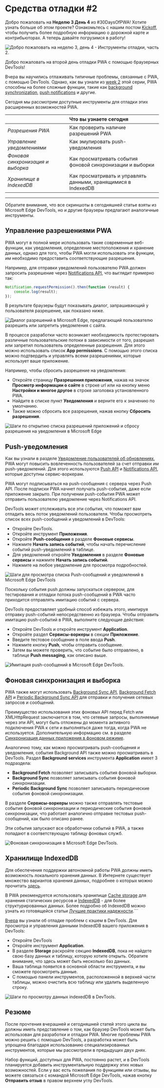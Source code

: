 # Средства отладки #2

Добро пожаловать на **Неделю 3 День 4** из #30DaysOfPWA! Хотите узнать больше об этом проекте? Ознакомьтесь с нашим постом [Kickoff](../index.md), чтобы получить более подробную информацию о дорожной карте и контрибьюторах. А теперь давайте погрузимся в работу!

![Добро пожаловать на неделю 3, день 4 - Инструменты отладки, часть 2.](_media/day-04.jpg)

Добро пожаловать на второй день отладки PWA с помощью браузерных DevTools!

Вчера вы научились отлаживать типичные проблемы, связанные с PWA, с помощью DevTools. Однако, как вы узнали из [week 2](../advanced-capabilities/index.md) этой серии, PWA способны на более сложные функции, такие как [background synchronization](../advanced-capabilities/06.md), [push notifications](../advanced-capabilities/07.md) и другие.

Сегодня мы рассмотрим доступные инструменты для отладки этих расширенных возможностей PWA.

|  | Что вы узнаете сегодня |
| :-- | :-- |
| _Разрешения PWA_ | Как проверить наличие разрешений PWA |
| _Управление уведомлениями_ | Как эмулировать push-уведомления |
| _Фоновая синхронизация и выборка_ | Как просматривать события фоновой синхронизации и выборки |
| _Хранилище в IndexedDB_ | Как просматривать и управлять данными, хранящимися в IndexedDB |

---

Обратите внимание, что все скриншоты в сегодняшней статье взяты из Microsoft Edge DevTools, но и другие браузеры предлагают аналогичные инструменты.

## Управление разрешениями PWA

PWA могут в полной мере использовать такие современные веб-функции, как уведомления, определение местоположения и хранение данных, однако для того, чтобы PWA могли использовать эти функции, им необходимо предоставить соответствующие разрешения.

Например, для отправки уведомлений пользователю PWA должен запросить разрешение через [Notifications API](https://aka.ms/learn-PWA/30Days-3.4/developer.mozilla.org/docs/Web/API/Notifications_API), что выглядит примерно так:

```javascript
Notification.requestPermission().then(function (result) {
    console.log(result);
});
```

В результате браузеры будут показывать диалог, запрашивающий у пользователя разрешение, как показано ниже.

![Диалог разрешений в Microsoft Edge, предлагающий пользователю разрешить или запретить уведомления с сайта.](_media/day-04-permission-dialog.png)

В процессе разработки часто возникает необходимость протестировать различные пользовательские потоки в зависимости от того, разрешил или запретил пользователь определенные разрешения. Для этого можно использовать список **App permissions**. С помощью этого списка можно подтвердить и управлять всеми разрешениями, которые использует ваше приложение.

Например, чтобы сбросить разрешение на уведомления:

-   Откройте страницу **Празрешения приложения**, нажав на значок **Просмотр информации о сайте** в строке url или на кнопку меню **Настройки и многое другое** в строке заголовка установленного PWA.
-   Найдите в списке пункт **Уведомления** и верните его к значению по умолчанию.
-   Также можно сбросить все разрешения, нажав кнопку **Сбросить разрешения**.

![Шаги по открытию списка разрешений приложений и сбросу разрешения на уведомления в Microsoft Edge](_media/day-04-all-permission.png)

## Push-уведомления

Как вы узнали в разделе [Уведомление пользователей об обновлениях](../advanced-capabilities/07.md), PWA могут повысить вовлеченность пользователей за счет отправки им push-уведомлений. Для этого используются [Push API](https://aka.ms/learn-PWA/30Days-3.4/developer.mozilla.org/docs/Web/API/Push_API) и [Notifications API](https://aka.ms/learn-PWA/30Days-3.4/developer.mozilla.org/docs/Web/API/Notifications_API), которые доступны сервис-воркерам.

PWA могут подписываться на push-сообщения с сервера через Push API. После подписки PWA начнет получать push-события, даже если приложение закрыто. При получении push-события PWA может отправить пользователю уведомление через Notifications API.

DevTools может отслеживать все эти события, что поможет вам отладить весь поток уведомлений пользователя. Чтобы просмотреть список всех push-сообщений и уведомлений в DevTools:

-   Откройте DevTools.
-   Откройте инструмент **Приложения**.
-   Откройте **Push-сообщения** в разделе **Фоновые сервисы**.
-   Нажмите **Начать запись событий**, чтобы начать перечисление событий push-уведомлений в таблице.
-   Для уведомлений откройте **Уведомления** в разделе **Фоновые сервисы** и нажмите **Начать запись событий**.
-   Нажмите на любое уведомление для просмотра подробностей.

![Шаги для просмотра списка Push-сообщений и уведомлений в Microsoft Edge DevTools](_media/day-04-notifications-table.png)

Поскольку события push должны запускаться сервером, для тестирования и отладки потока push-сообщений в PWA часто приходится отправлять имитацию событий с сервера.

DevTools предоставляет удобный способ избежать этого, имитируя отправку push-событий непосредственно из браузера. Чтобы отправить имитацию push-событий в PWA, выполните следующие действия:

-   Откройте DevTools и откройте инструмент **Application**.
-   Откройте раздел **Сервисы-воркеры** в секции **Приложение**.
-   Введите тестовое сообщение в поле ввода **Push**.
-   Нажмите кнопку **Push**, чтобы отправить сообщение.
-   Затем вы можете проверить, что событие было отправлено, в таблице **Push messaging**, как описано выше.

![Имитация push-сообщений в Microsoft Edge DevTools.](_media/day-04-push-messages-mock.png)

## Фоновая синхронизация и выборка

PWA также могут использовать [Background Sync API](https://aka.ms/learn-PWA/30Days-3.4/developer.mozilla.org/en-US/docs/Web/API/Background_Synchronization_API), [Background Fetch API](https://aka.ms/learn-PWA/30Days-3.4/developer.mozilla.org/docs/Web/API/Background_Fetch_API) и [Periodic Background Sync API](https://aka.ms/learn-PWA/30Days-3.4/developer.mozilla.org/docs/Web/API/Web_Periodic_Background_Synchronization_API) для отправки и получения сетевых запросов и сообщений.

Преимущество использования этих фоновых API перед Fetch или XMLHttpRequest заключается в том, что сетевые запросы, выполняемые через эти API, могут быть отложены до момента активного подключения PWA к сети и выполняться даже тогда, когда PWA не используется. Дополнительную информацию см. в разделе [Синхронизация данных приложения в фоновом режиме](../advanced-capabilities/06.md).

Аналогично тому, как можно просматривать push-сообщения и уведомления, события Background API также можно просматривать в DevTools. Раздел **Background services** инструмента **Application** имеет 3 подраздела:

-   **Background Fetch** позволяет записывать события фоновой выборки.
-   **Background Sync** позволяет записывать события фоновой синхронизации.
-   **Periodic Background Sync** позволяет записывать периодические события фоновой синхронизации.

В разделе **Сервисы-воркеры** можно также отправлять тестовые события фоновой синхронизации и периодические события фоновой синхронизации, что работает аналогично отправке тестовых push-сообщений, как было описано ранее.

Эти события запускают все обработчики событий в PWA, а также попадают в соответствующую таблицу фоновых служб.

![Фоновая синхронизация в Microsoft Edge DevTools.](_media/day-04-background-services.png)

## Хранилище IndexedDB

Для обеспечения поддержки автономной работы PWA должны иметь возможность локального хранения данных. В Интернете существует множество вариантов хранения данных, подробнее о которых можно прочитать [здесь](../core-concepts/05.md).

В PWA рекомендуется использовать хранилище [Cache storage](../advanced-capabilities/05.md) для хранения статических ресурсов и [IndexedDB](https://aka.ms/learn-PWA/30Days-3.4/developer.mozilla.org/docs/Web/API/IndexedDB_API) - для более структурированных данных. Более подробно об IndexedDB можно узнать из готовящейся статьи [Лучшие практики надежности](../platforms-practices/04.md).```

[Вчера](./03.md) вы узнали об отладке проблем с кэшем в DevTools. Для просмотра и управления данными IndexedDB вашего приложения в DevTools:

-   Откройте DevTools
-   Откройте инструмент **Application**.
-   В разделе **Storage** раскройте секцию **IndexedDB**, пока не найдете свою базу данных и таблицу, которую хотите открыть. Обратите внимание, что здесь может быть несколько баз данных.
-   Ваша таблица появится в основной области инструмента, и вы сможете просмотреть данные.
-   С помощью панели инструментов, расположенной в верхней части таблицы, можно очистить всю таблицу или удалить выделенную строку.

![Шаги по просмотру данных indexedDB в DevTools.](_media/day-04-indexeddb.png)

## Резюме

После прочтения вчерашней и сегодняшней статей этого цикла вы должны иметь представление о том, как браузер DevTools может быть использован для разработки и отладки PWA. Многие проблемы PWA можно решить с помощью DevTools, а разработка может быть упрощена благодаря использованию специализированных инструментов, которые мы рассмотрели в предыдущих двух днях.

Набор функций, доступных для PWA, постоянно растет, и в DevTools планируется добавить инструментальную поддержку этих новых возможностей. Если у вас есть пожелания по функциям или отзывы, вы можете связаться с командой Microsoft Edge DevTools, нажав кнопку **Отправить отзыв** в правом верхнем углу DevTools.
